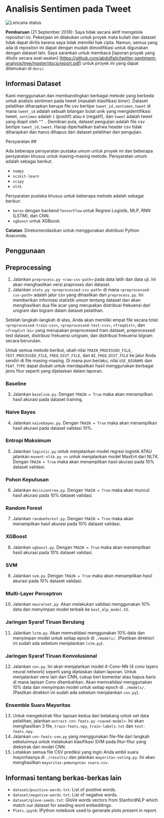 # Analisis Sentimen pada Tweet

![Lencana status](https://img.shields.io/badge/Status-Archived-important)

**Pembaruan** (21 September 2018): Saya tidak secara aktif mengelola repositori ini. Pekerjaan ini dilakukan untuk proyek mata kuliah dan dataset tidak dapat dirilis karena saya tidak memiliki hak cipta. Namun, semua yang ada di repositori ini dapat dengan mudah dimodifikasi untuk digunakan dengan dataset lain. Saya sarankan untuk membaca [laporan proyek yang ditulis secara asal-asalan] (https://github.com/abdulfatir/twitter-sentiment-analysis/tree/master/docs/report.pdf) untuk proyek ini yang dapat ditemukan di `docs/`.

## Informasi Dataset

Kami menggunakan dan membandingkan berbagai metode yang berbeda untuk analisis sentimen pada tweet (masalah klasifikasi biner). Dataset pelatihan diharapkan berupa file csv bertipe `tweet_id,sentimen,tweet` di mana `tweet_id` adalah sebuah bilangan bulat unik yang mengidentifikasi tweet, `sentimen` adalah `1` (positif) atau `0` (negatif), dan `tweet` adalah tweet yang diapit oleh `“” `. Demikian pula, dataset pengujian adalah file csv bertipe `tweet_id,tweet`. Harap diperhatikan bahwa header csv tidak diharapkan dan harus dihapus dari dataset pelatihan dan pengujian.  

Persyaratan ##

Ada beberapa persyaratan pustaka umum untuk proyek ini dan beberapa persyaratan khusus untuk masing-masing metode. Persyaratan umum adalah sebagai berikut.  
* `numpy`
* `scikit-learn`
* `scipy`
* `nltk`

Persyaratan pustaka khusus untuk beberapa metode adalah sebagai berikut:
* `keras` dengan backend `TensorFlow` untuk Regresi Logistik, MLP, RNN (LSTM), dan CNN.
* `xgboost` untuk XGBoost.

**Catatan**: Direkomendasikan untuk menggunakan distribusi Python Anaconda.

## Penggunaan

## Preprocessing 

1. Jalankan `preprocess.py <raw-csv-path>` pada data latih dan data uji. Ini akan menghasilkan versi praproses dari dataset.
2. Jalankan `stats.py <preprocessed-csv-path>` di mana `<preprocessed-csv-path>` adalah jalur csv yang dihasilkan dari `preprocess.py`. Ini memberikan informasi statistik umum tentang dataset dan akan menghasilkan dua file acar yang merupakan distribusi frekuensi dari unigram dan bigram dalam dataset pelatihan. 

Setelah langkah-langkah di atas, Anda akan memiliki empat file secara total: `<preprocessed-train-csv>`, `<preprocessed-test-csv>`, `<freqdist>`, dan `<freqdist-bi>` yang merupakan preprocessed train dataset, preprocessed test dataset, distribusi frekuensi unigram, dan distribusi frekuensi bigram secara berurutan.

Untuk semua metode berikut, ubah nilai `TRAIN_PROCESSED_FILE`, `TEST_PROCESSED_FILE`, `FREQ_DIST_FILE`, dan `BI_FREQ_DIST_FILE` ke jalur Anda sendiri di file masing-masing. Di mana pun berlaku, nilai `USE_BIGRAMS` dan `FEAT_TYPE` dapat diubah untuk mendapatkan hasil menggunakan berbagai jenis fitur seperti yang dijelaskan dalam laporan.

### Baseline
3. Jalankan `baseline.py`. Dengan `TRAIN = True` maka akan menampilkan hasil akurasi pada dataset training.

### Naive Bayes
4. Jalankan `naivebayes.py`. Dengan `TRAIN = True` maka akan menampilkan hasil akurasi pada dataset validasi 10%.

### Entropi Maksimum
5. Jalankan `logistic.py` untuk menjalankan model regresi logistik ATAU jalankan `maxent-nltk.py <>` untuk menjalankan model MaxEnt dari NLTK. Dengan `TRAIN = True` maka akan menampilkan hasil akurasi pada 10% dataset validasi.

### Pohon Keputusan
6. Jalankan `decisiontree.py`. Dengan `TRAIN = True` maka akan muncul hasil akurasi pada 10% dataset validasi.

### Random Forest
7. Jalankan `randomforest.py`. Dengan `TRAIN = True` maka akan menampilkan hasil akurasi pada 10% dataset validasi.

### XGBoost
8. Jalankan `xgboost.py`. Dengan `TRAIN = True` maka akan menampilkan hasil akurasi pada 10% dataset validasi.

### SVM
9. Jalankan `svm.py`. Dengan `TRAIN = True` maka akan menampilkan hasil akurasi pada 10% dataset validasi.

### Multi-Layer Perceptron
10. Jalankan `neuralnet.py`. Akan melakukan validasi menggunakan 10% data dan menyimpan model terbaik ke `best_mlp_model.h5`.

### Jaringan Syaraf Tiruan Berulang
11. Jalankan `lstm.py`. Akan memvalidasi menggunakan 10% data dan menyimpan model untuk setiap epock di `./models/`. (Pastikan direktori ini sudah ada sebelum menjalankan `lstm.py`).

### Jaringan Syaraf Tiruan Konvolusional
12. Jalankan `cnn.py`. Ini akan menjalankan model 4-Conv-NN (4 conv layers neural network) seperti yang dijelaskan dalam laporan. Untuk menjalankan versi lain dari CNN, cukup beri komentar atau hapus baris di mana lapisan Conv ditambahkan. Akan memvalidasi menggunakan 10% data dan menyimpan model untuk setiap epoch di `./models/`. (Pastikan direktori ini sudah ada sebelum menjalankan `cnn.py`). 

### Ensemble Suara Mayoritas
13. Untuk mengekstrak fitur lapisan kedua dari belakang untuk set data pelatihan, jalankan `extract-cnn-feats.py <saved-model>`. Ini akan menghasilkan 3 file, `train-feats.npy`, `train-labels.txt` dan `test-feats.npy`.
14. Jalankan `cnn-feats-svm.py` yang menggunakan file-file dari langkah sebelumnya untuk melakukan klasifikasi SVM pada fitur-fitur yang diekstrak dari model CNN.
15. Letakkan semua file CSV prediksi yang ingin Anda ambil suara mayoritasnya di `./results/` dan jalankan `mayoritas-voting.py`. Ini akan menghasilkan `mayoritas-pemungutan suara.csv`.

## Informasi tentang berkas-berkas lain

* `dataset/positive-words.txt`: List of positive words.
* `dataset/negative-words.txt`: List of negative words.
* `dataset/glove-seeds.txt`: GloVe words vectors from StanfordNLP which match our dataset for seeding word embeddings.
* `Plots.ipynb`: IPython notebook used to generate plots present in report.
